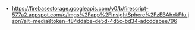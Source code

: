 - https://firebasestorage.googleapis.com/v0/b/firescript-577a2.appspot.com/o/imgs%2Fapp%2FInsightSphere%2FzEBAhxkFfu.json?alt=media&token=f84ddabe-de5d-4d5c-bd34-adcddabee796
